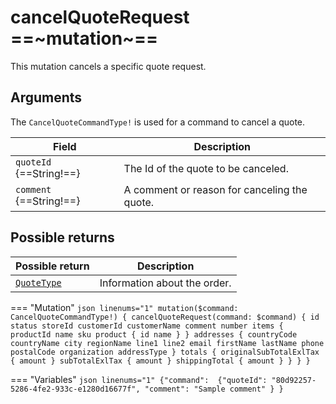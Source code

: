 # cancelQuoteRequest ==~mutation~==

This mutation cancels a specific quote request.

## Arguments

The `CancelQuoteCommandType!` is used for a command to cancel a quote.

|Field|	Description|
|-----|------------|
|`quoteId` {==String!==}|	The Id of the quote to be canceled.|
|`comment` {==String!==}|	A comment or reason for canceling the quote.|


## Possible returns

| Possible return                                          	| Description                     |
|---------------------------------------------------------	|---------------------------------|
| [`QuoteType`](../objects/QuoteType.md)                   	| Information about the order.  	|


=== "Mutation"
    ```json linenums="1"
    mutation($command: CancelQuoteCommandType!) {
      cancelQuoteRequest(command: $command) {
        id
        status
        storeId
        customerId
        customerName
        comment
        number
        items {
          productId
          name
          sku
          product {
            id
            name
          }
        }
        addresses {
          countryCode
          countryName
          city
          regionName
          line1
          line2
          email
          firstName
          lastName
          phone
          postalCode
          organization
          addressType
        }
        totals {
          originalSubTotalExlTax {
            amount
          }
          subTotalExlTax {
            amount
          }
          shippingTotal {
            amount
          }
        }
      }
    }
    ```

=== "Variables"
    ```json linenums="1"
    {"command": 
      {"quoteId": "80d92257-5286-4fe2-933c-e1280d16677f",
        "comment": "Sample comment"
      }
    }
    ```
